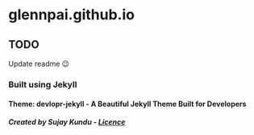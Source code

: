 # glennpai.github.io

## TODO

Update readme :wink:

### Built using Jekyll
#### Theme: devlopr-jekyll - A Beautiful Jekyll Theme Built for Developers
##### Created by Sujay Kundu - [Licence](https://github.com/sujaykundu777/devlopr-jekyll/blob/master/LICENSE)
